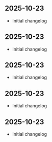 ## 2025-10-23
- Initial changelog

## 2025-10-23
- Initial changelog

## 2025-10-23
- Initial changelog

## 2025-10-23
- Initial changelog

## 2025-10-23
- Initial changelog

